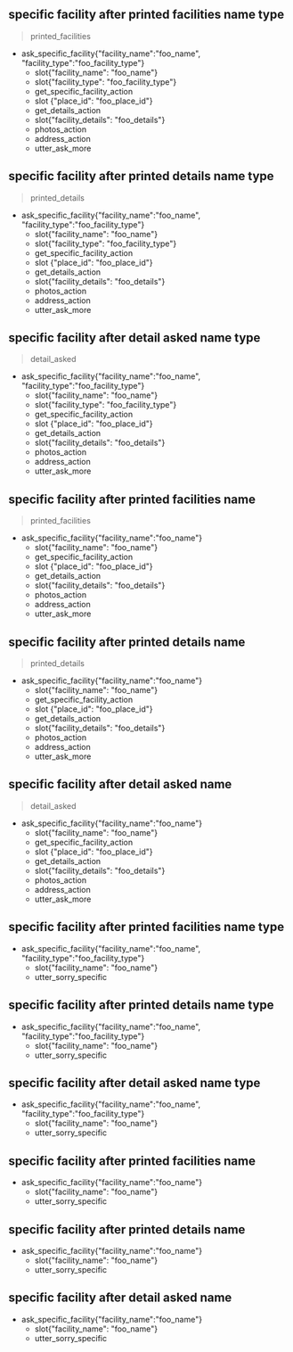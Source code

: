 ## specific facility after printed facilities name type
> printed_facilities
* ask_specific_facility{"facility_name":"foo_name", "facility_type":"foo_facility_type"}
    - slot{"facility_name": "foo_name"}
    - slot{"facility_type": "foo_facility_type"}
    - get_specific_facility_action
    - slot {"place_id": "foo_place_id"}
    - get_details_action
    - slot{"facility_details": "foo_details"}
    - photos_action
    - address_action
    - utter_ask_more

## specific facility after printed details name type
> printed_details
* ask_specific_facility{"facility_name":"foo_name", "facility_type":"foo_facility_type"}
    - slot{"facility_name": "foo_name"}
    - slot{"facility_type": "foo_facility_type"}
    - get_specific_facility_action
    - slot {"place_id": "foo_place_id"}
    - get_details_action
    - slot{"facility_details": "foo_details"}
    - photos_action
    - address_action
    - utter_ask_more

## specific facility after detail asked name type
> detail_asked
* ask_specific_facility{"facility_name":"foo_name", "facility_type":"foo_facility_type"}
    - slot{"facility_name": "foo_name"}
    - slot{"facility_type": "foo_facility_type"}
    - get_specific_facility_action
    - slot {"place_id": "foo_place_id"}
    - get_details_action
    - slot{"facility_details": "foo_details"}
    - photos_action
    - address_action
    - utter_ask_more

## specific facility after printed facilities name
> printed_facilities
* ask_specific_facility{"facility_name":"foo_name"}
    - slot{"facility_name": "foo_name"}
    - get_specific_facility_action
    - slot {"place_id": "foo_place_id"}
    - get_details_action
    - slot{"facility_details": "foo_details"}
    - photos_action
    - address_action
    - utter_ask_more

## specific facility after printed details name
> printed_details
* ask_specific_facility{"facility_name":"foo_name"}
    - slot{"facility_name": "foo_name"}
    - get_specific_facility_action
    - slot {"place_id": "foo_place_id"}
    - get_details_action
    - slot{"facility_details": "foo_details"}
    - photos_action
    - address_action
    - utter_ask_more

## specific facility after detail asked name
> detail_asked
* ask_specific_facility{"facility_name":"foo_name"}
    - slot{"facility_name": "foo_name"}
    - get_specific_facility_action
    - slot {"place_id": "foo_place_id"}
    - get_details_action
    - slot{"facility_details": "foo_details"}
    - photos_action
    - address_action
    - utter_ask_more

## specific facility after printed facilities name type
* ask_specific_facility{"facility_name":"foo_name", "facility_type":"foo_facility_type"}
    - slot{"facility_name": "foo_name"}
    - utter_sorry_specific

## specific facility after printed details name type
* ask_specific_facility{"facility_name":"foo_name", "facility_type":"foo_facility_type"}
    - slot{"facility_name": "foo_name"}
    - utter_sorry_specific

## specific facility after detail asked name type
* ask_specific_facility{"facility_name":"foo_name", "facility_type":"foo_facility_type"}
    - slot{"facility_name": "foo_name"}
    - utter_sorry_specific

## specific facility after printed facilities name
* ask_specific_facility{"facility_name":"foo_name"}
    - slot{"facility_name": "foo_name"}
    - utter_sorry_specific

## specific facility after printed details name
* ask_specific_facility{"facility_name":"foo_name"}
    - slot{"facility_name": "foo_name"}
    - utter_sorry_specific

## specific facility after detail asked name
* ask_specific_facility{"facility_name":"foo_name"}
    - slot{"facility_name": "foo_name"}
    - utter_sorry_specific
